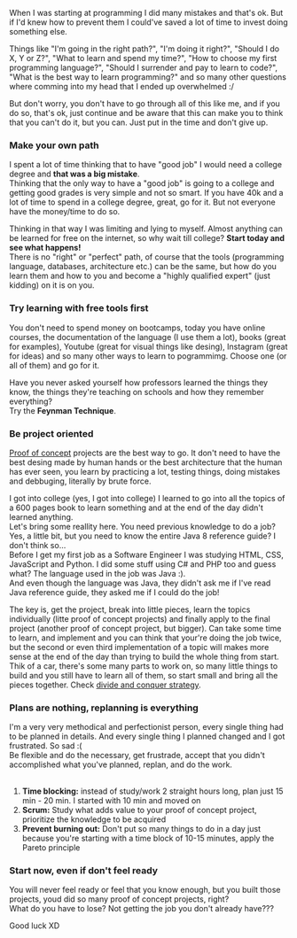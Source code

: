<div style="text-align: left;">
<p>
    When I was starting at programming I did many mistakes and that's ok. But if I'd knew how to prevent them I could've  saved 
    a lot of time to invest doing something else.
</p>
<p>
    Things like "I'm going in the right path?", "I'm doing it right?", "Should I do X, Y or Z?",
    "What to learn and spend my time?", "How to choose my first programming language?", "Should I surrender and pay to learn to code?",
    "What is the best way to learn programming?" and so many other questions where comming into my head that I ended up overwhelmed :/
</p>
<p>
    But don't worry, you don't have to go through all of this like me, and if you do so, that's ok, just continue and be aware that this
    can make you to think that you can't do it, but you can. Just put in the time and don't give up.
</p>
<h3>Make your own path</h3>
<p>
    I spent a lot of time thinking that to have "good job" I would need a college degree and <b>that was a big mistake</b>.
    <br>
    Thinking that the only way to have a "good job" is going to a college and getting good grades is very simple and not so smart.
    If you have 40k and a lot of time to spend in a college degree, great, go for it. But not everyone have the money/time to do so.
</p>
<p>
    Thinking in that way I was limiting and lying to myself. Almost anything can be learned for free on the internet, so why wait till college?
    <b>Start today and see what happens!</b>
    <br>
    There is no "right" or "perfect" path, of course that the tools (programming language, databases, architecture etc.) can be the same,
    but how do you learn them and how to you and become a "highly qualified expert" (just kidding) on it is on you.
</p>
<h3>Try learning with free tools first</h3>
<p>
    You don't need to spend money on bootcamps, today you have online courses,
    the documentation of the language (I use them a lot), books (great for examples),
    Youtube (great for visual things like desing), Instagram (great for ideas) and so many other ways to learn to pogrammimg.
    Choose one (or all of them) and go for it.
</p>
<p>
    Have you never asked yourself how professors learned the things they know, the things they're teaching on schools and how they remember everything?
    <br>
    Try the <b>Feynman Technique</b>.
</p>
<h3>Be project oriented</h3>
<p>
    <a href="https://en.wikipedia.org/wiki/Proof_of_concept" target="_blank">Proof of concept</a> projects are the best way
    to go. It don't need to have the best desing made by human hands or the best architecture that the human has ever seen,
    you learn by practicing a lot, testing things, doing mistakes and debbuging, literally by brute force.
</p>
<p>
    I got into college (yes, I got into college) I learned to go into all the topics of a 600 pages book to learn something
    and at the end of the day didn't learned anything.
    <br>
    Let's bring some reallity here. You need previous knowledge to do a job? Yes, a little bit, but you need to know the
    entire Java 8 reference guide? I don't think so...
    <br>
    Before I get my first job as a Software Engineer I was studying HTML, CSS, JavaScript and Python. I did some stuff using C# and PHP
    too and guess what? The language used in the job was Java :).
    <br>
    And even though the language was Java, they didn't ask me if I've read Java reference guide, they asked me if I could do the job!
</p>
<p>
    The key is, get the project, break into little pieces, learn the topics individually (litte proof of concept projects) 
    and finally apply to the final project (another proof of concept project, but bigger). Can take some time to learn, and implement and
    you can think that your're doing the job twice, but the second or even third implementation of a topic will makes more sense at
    the end of the day than trying to build the whole thing from start.
    <br>
    Thik of a car, there's some many parts to work on, so many little things to build and you still have to learn all of them,
    so start small and bring all the pieces together. Check <a href="https://en.wikipedia.org/wiki/Divide-and-conquer_algorithm">divide and conquer strategy</a>.
</p>
<h3>Plans are nothing, replanning is everything</h3>
<p>
    I'm a very very methodical and perfectionist person, every single thing had to be planned in details.
    And every single thing I planned changed and I got frustrated. So sad :(
    <br>
    Be flexible and do the necessary, get frustrade, accept that you didn't accomplished what you've planned, replan, and do the work. 
    <br>
    <br>
    <ol>
        <li><b>Time blocking:</b> instead of study/work 2 straight hours long, plan just 15 min - 20 min. I started with 10 min and moved on</li>
        <li><b>Scrum:</b> Study what adds value to your proof of concept project, prioritize the knowledge to be acquired</li>
        <li><b>Prevent burning out:</b> Don't put so many things to do in a day just because you're starting with a time block of 10-15 minutes, apply the Pareto principle</li>
    </ol>
</p>
<h3>Start now, even if don't feel ready</h3>
<p>
    You will never feel ready or feel that you know enough, but you built those projects, youd did so many proof of concept projects, right?
    <br>
    What do you have to lose? Not getting the job you don't already have???
</p>
Good luck XD
</div>